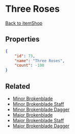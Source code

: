 # Three Roses

<no description available>

[Back to itemShop](../item-shops.md)

## Properties

```json
{
    "id": 73,
    "name": "Three Roses",
    "count": -100
}
```

## Related

- [Minor Brokenblade ](../items/1903-minor-brokenblade.md)
- [Minor Brokenblade Staff](../items/1904-minor-brokenblade-staff.md)
- [Minor Brokenblade Dagger](../items/1905-minor-brokenblade-dagger.md)
- [Major Brokenblade](../items/1906-major-brokenblade.md)
- [Major Brokenblade Staff](../items/1907-major-brokenblade-staff.md)
- [Major Brokenblade Dagger](../items/1908-major-brokenblade-dagger.md)

